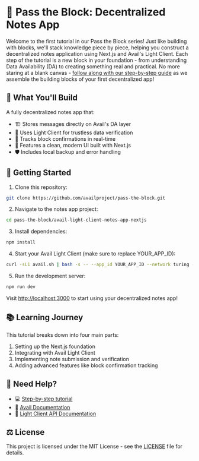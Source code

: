 # 🧊 Pass the Block: Decentralized Notes App

Welcome to the first tutorial in our Pass the Block series! Just like building with blocks, we'll stack knowledge piece by piece, helping you construct a decentralized notes application using Next.js and Avail's Light Client. Each step of the tutorial is a new block in your foundation - from understanding Data Availability (DA) to creating something real and practical. No more staring at a blank canvas - [follow along with our step-by-step guide](https://blog.availproject.org/p/9f596a5e-954f-4001-9351-9a859905cb75) as we assemble the building blocks of your first decentralized app!

## 📝 What You'll Build

A fully decentralized notes app that:
- 🏗️ Stores messages directly on Avail's DA layer
- 🔗 Uses Light Client for trustless data verification
- 📡 Tracks block confirmations in real-time
- 🎨 Features a clean, modern UI built with Next.js
- 🛡️ Includes local backup and error handling

## 🌟 Getting Started

1. Clone this repository:
```bash
git clone https://github.com/availproject/pass-the-block.git
```

2. Navigate to the notes app project:
```bash
cd pass-the-block/avail-light-client-notes-app-nextjs
```

3. Install dependencies:
```bash
npm install
```

4. Start your Avail Light Client (make sure to replace YOUR_APP_ID):
```bash
curl -sL1 avail.sh | bash -s -- --app_id YOUR_APP_ID --network turing --identity PATH_TO_YOUR_IDENTITY_TOML/identity.toml
```

5. Run the development server:
```bash
npm run dev
```

Visit [http://localhost:3000](http://localhost:3000) to start using your decentralized notes app!

## 📚 Learning Journey

This tutorial breaks down into four main parts:
1. Setting up the Next.js foundation
2. Integrating with Avail Light Client
3. Implementing note submission and verification
4. Adding advanced features like block confirmation tracking

## 🤝 Need Help?

- 💻 [Step-by-step tutorial](https://blog.availproject.org/p/9f596a5e-954f-4001-9351-9a859905cb75)
- 📖 [Avail Documentation](https://docs.availproject.org)
- 🔧 [Light Client API Documentation](https://docs.availproject.org/api-reference/avail-lc-api)

## ⚖️ License

This project is licensed under the MIT License - see the [LICENSE](LICENSE) file for details.